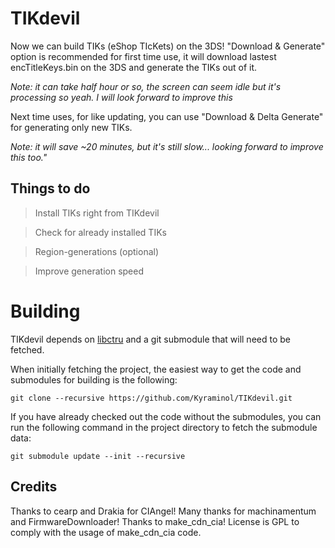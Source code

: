 # TIKdevil


Now we can build TIKs (eShop TIcKets) on the 3DS!
"Download & Generate" option is recommended for first time use, it will download lastest encTitleKeys.bin on the 3DS and generate the TIKs out of it.

*Note: it can take half hour or so, the screen can seem idle but it's processing so yeah. I will look forward to improve this*

Next time uses, for like updating, you can use "Download & Delta Generate" for generating only new TIKs.

*Note: it will save ~20 minutes, but it's still slow... looking forward to improve this too."*


## Things to do

>Install TIKs right from TIKdevil

>Check for already installed TIKs

>Region-generations (optional)

>Improve generation speed


# Building
TIKdevil depends on [libctru](https://github.com/smealum/ctrulib) and a git submodule that will need to be fetched.

When initially fetching the project, the easiest way to get the code and submodules for building is the following:

`git clone --recursive https://github.com/Kyraminol/TIKdevil.git`

If you have already checked out the code without the submodules, you can run the following command in the project directory to fetch the submodule data:

`git submodule update --init --recursive`

## Credits

Thanks to cearp and Drakia for CIAngel!
Many thanks for machinamentum and FirmwareDownloader! Thanks to make_cdn_cia!
License is GPL to comply with the usage of make_cdn_cia code.